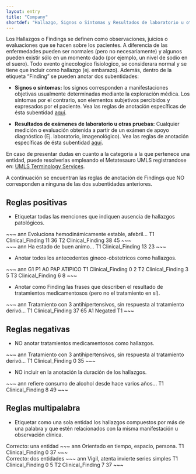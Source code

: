 ```yaml
---
layout: entry
title: "Company"
shortdef: "Hallazgo, Signos o Síntomas y Resultados de laboratorio u otras pruebas"
---
```


Los Hallazgos o Findings se definen como observaciones, juicios o evaluaciones que se hacen sobre los pacientes. A diferencia de las enfermedades pueden ser normales (pero no necesariamente) y algunos pueden existir sólo en un momento dado (por ejemplo, un nivel de sodio en el suero). Todo evento ginecologico fisiologico, se considerara normal y se tiene que incluir como hallazgo (ej. embarazo). Además, dentro de la etiqueta “Finding” se pueden anotar dos subentidades: 

  * **Signos o síntomas:** los signos corresponden a manifestaciones objetivas usualmente determinadas mediante la exploración médica. Los síntomas por el contrario, son elementos subjetivos percibidos y expresados por el paciente. Vea las reglas de anotación específicas de ésta subentidad [aquí](../finding/Sign%20or%20Symptom).

  * **Resultados de exámenes de laboratorio u otras pruebas:** Cualquier medición o evaluación obtenida a partir de un exámen de apoyo diagnóstico (Ej. laboratorio, imagenológico). Vea las reglas de anotación específicas de ésta subentidad [aquí](../finding/Laboratory%20or%20Test%20Result).

En caso de presentar dudas en cuanto a la categoría a la que pertenece una entidad, puede resolverlas empleando el Metatesauro UMLS registrandose en: [UMLS Terminology Services](https://uts.nlm.nih.gov//license.html).  

A continuación se encuentran las reglas de anotación de Findings que NO corresponden a ninguna de las dos subentidades anteriores.

## Reglas positivas

* Etiquetar todas las menciones que indiquen ausencia de hallazgos patológicos.

<div class="annotation-correct" markdown="1">
~~~ ann
Evoluciona hemodinámicamente estable, afebril…
T1 Clinical_Finding 11 36 
T2 Clinical_Finding 38 45 
~~~
</div>

<div class="annotation-correct" markdown="1">
~~~ ann
Ha estado de buen animo…
T1 Clinical_Finding 13 23 
~~~
</div>

* Anotar todos los antecedentes gineco-obstetricos como hallazgos.

<div class="annotation-correct" markdown="1">
~~~ ann
G1 P1 A0 PAP ATIPICO
T1 Clinical_Finding 0 2 
T2 Clinical_Finding 3 5 
T3 Clinical_Finding 6 8 
~~~
</div>

<!---
Esto debería ir en otra categoría dentro de finding llamada Factores de riesgo
* Etiquetar dentro de esta categoría las frases que describen hábitos de consumo.

<div class="annotation-correct" markdown="1">
~~~ ann
Consumo de alcohol: +, conusmo de cigarro: - ....
T1 Clinical_Finding 11 21 
T2 Clinical_Finding 34 44 
~~~
</div>
-->

* Anotar como Finding las frases que describen el resultado de tratamientos medicamentosos (pero no el tratamiento en sí).

<div class="annotation-correct" markdown="1">
~~~ ann
Tratamiento con 3 antihipertensivos, sin respuesta al tratamiento derivó...
T1 Clinical_Finding 37 65 
A1 Negated T1 
~~~
</div>

## Reglas negativas

* NO anotar tratamientos medicamentosos como hallazgos.

<div class="annotation-incorrect" markdown="1">
~~~ ann
Tratamiento con 3 antihipertensivos, sin respuesta al tratamiento derivó...
T1 Clinical_Finding 0 35 
~~~
</div>

* NO incluir en la anotación la duración de los hallazgos.

<div class="annotation-incorrect" markdown="1">
~~~ ann
refiere consumo de alcohol desde hace varios años…
T1 Clinical_Finding 8 49 
~~~
</div>

## Reglas multipalabra

* Etiquetar como una sola entidad los hallazgos compuestos por más de una palabra y que estén relacionados con la misma manifestación u observación clínica.

<div class="annotation-correct" markdown="1">
Correcto: una entidad
~~~ ann
Orientado en tiempo, espacio, persona.
T1 Clinical_Finding 0 37 
~~~
</div>

<div class="annotation-correct" markdown="1">
Correcto: dos entidades
~~~ ann
Vigil, atenta invierte series simples
T1 Clinical_Finding 0 5 
T2 Clinical_Finding 7 37 
~~~
</div>
